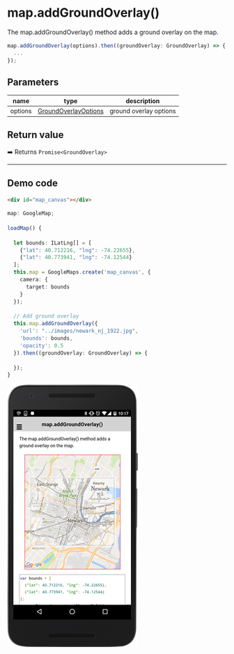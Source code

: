 # map.addGroundOverlay()

The map.addGroundOverlay() method adds a ground overlay on the map.

```typescript
map.addGroundOverlay(options).then((groundOverlay: GroundOverlay) => {
  ...
});
```

## Parameters

name           | type                                                    | description
---------------|---------------------------------------------------------|---------------------------------------
options        | [GroundOverlayOptions](../../groundoverlayoptions/README.md)   | ground overlay options


## Return value

:arrow_right: Returns `Promise<GroundOverlay>`


----------------------------------------------------------------------------------------------------------


## Demo code

```html
<div id="map_canvas"></div>
```

```typescript
map: GoogleMap;

loadMap() {

  let bounds: ILatLng[] = [
    {"lat": 40.712216, "lng": -74.22655},
    {"lat": 40.773941, "lng": -74.12544}
  ];
  this.map = GoogleMaps.create('map_canvas', {
    camera: {
      target: bounds
    }
  });

  // Add ground overlay
  this.map.addGroundOverlay({
    'url': "../images/newark_nj_1922.jpg",
    'bounds': bounds,
    'opacity': 0.5
  }).then((groundOverlay: GroundOverlay) => {

  });
}
```

![](image.png)
